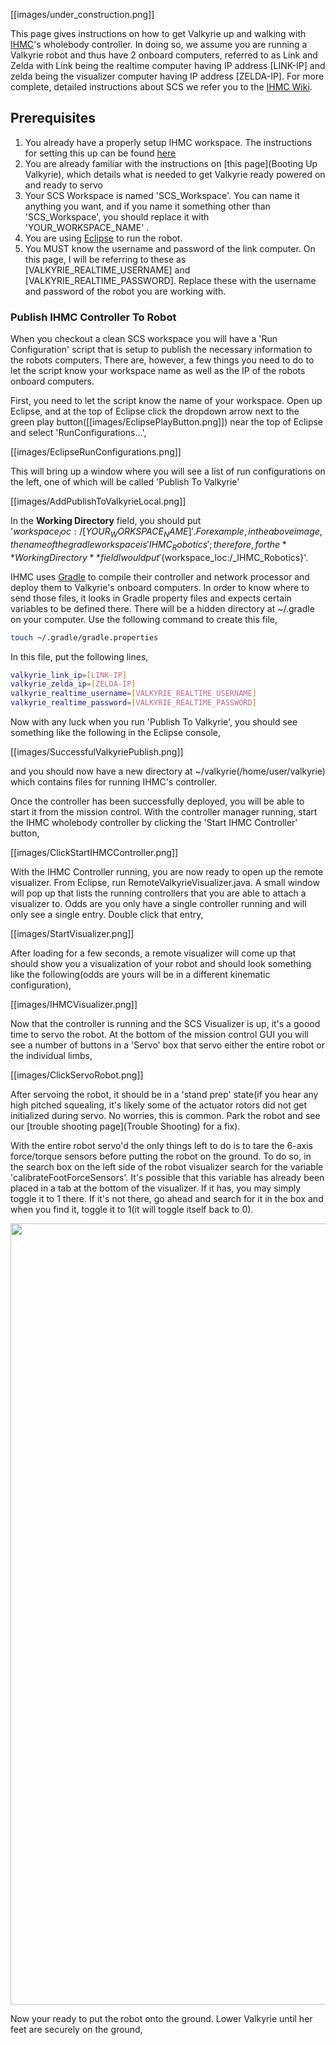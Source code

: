[[images/under_construction.png]]

This page gives instructions on how to get Valkyrie up and walking with [IHMC](http://robots.ihmc.us/)'s wholebody controller. In doing so, we assume you are running a Valkyrie robot and thus have 2 onboard computers, referred to as Link and Zelda with Link being the realtime computer having IP address [LINK-IP] and zelda being the visualizer computer having IP address [ZELDA-IP]. For more complete, detailed instructions about SCS we refer you to the [IHMC Wiki](https://github.com/ihmcrobotics/ihmc-open-robotics-software/wiki).

## Prerequisites
1. You already have a properly setup IHMC workspace. The instructions for setting this up can be found [here](https://github.com/ihmcrobotics/ihmc-open-robotics-software/wiki)
2. You are already familiar with the instructions on [this page](Booting Up Valkyrie), which details what is needed to get Valkyrie ready powered on and ready to servo
3. Your SCS Workspace is named 'SCS_Workspace'. You can name it anything you want, and if you name it something other than 'SCS_Workspace', you should replace it with 'YOUR_WORKSPACE_NAME' .
4. You are using [Eclipse](https://www.google.com/search?q=Eclipse+IDE&oq=Eclipse+IDE&aqs=chrome..69i57j69i60l5.1639j0j7&sourceid=chrome&es_sm=93&ie=UTF-8) to run the robot.
5. You MUST know the username and password of the link computer. On this page, I will be referring to these as [VALKYRIE_REALTIME_USERNAME] and [VALKYRIE_REALTIME_PASSWORD]. Replace these with the username and password of the robot you are working with.

### Publish IHMC Controller To Robot
When you checkout a clean SCS workspace you will have a 'Run Configuration' script that is setup to publish the necessary information to the robots computers. There are, however, a few things you need to do to let the script know your workspace name as well as the IP of the robots onboard computers.

First, you need to let the script know the name of your workspace. Open up Eclipse, and at the top of Eclipse click the dropdown arrow next to the green play button([[images/EclipsePlayButton.png]]) near the top of Eclipse and select 'RunConfigurations...',

[[images/EclipseRunConfigurations.png]]

This will bring up a window where you will see a list of run configurations on the left, one of which will be called 'Publish To Valkyrie'

[[images/AddPublishToValkyrieLocal.png]]

In the **Working Directory** field, you should put '${workspace_loc:/[YOUR_WORKSPACE_NAME]}'. For example, in the above image, the name of the gradle workspace is 'IHMC_Robotics'; therefore, for the **Working Directory** field I would put '${workspace_loc:/_IHMC_Robotics}'.

IHMC uses [Gradle](http://gradle.org/) to compile their controller and network processor and deploy them to Valkyrie's onboard computers. In order to know where to send those files, it looks in Gradle property files and expects certain variables to be defined there. There will be a hidden directory at ~/.gradle on your computer. Use the following command to create this file,

```bash
touch ~/.gradle/gradle.properties
```

In this file, put the following lines,

```bash
valkyrie_link_ip=[LINK-IP]
valkyrie_zelda_ip=[ZELDA-IP]
valkyrie_realtime_username=[VALKYRIE_REALTIME_USERNAME]
valkyrie_realtime_password=[VALKYRIE_REALTIME_PASSWORD]
```

Now with any luck when you run 'Publish To Valkyrie', you should see something like the following in the Eclipse console,

[[images/SuccessfulValkyriePublish.png]]

and you should now have a new directory at ~/valkyrie(/home/user/valkyrie) which contains files for running IHMC's controller.

Once the controller has been successfully deployed, you will be able to start it from the mission control. With the controller manager running, start the IHMC wholebody controller by clicking the 'Start IHMC Controller' button,

[[images/ClickStartIHMCController.png]]

With the IHMC Controller running, you are now ready to open up the remote visualizer. From Eclipse, run RemoteValkyrieVisualizer.java. A small window will pop up that lists the running controllers that you are able to attach a visualizer to. Odds are you only have a single controller running and will only see a single entry. Double click that entry,

[[images/StartVisualizer.png]]

After loading for a few seconds, a remote visualizer will come up that should show you a visualization of your robot and should look something like the following(odds are yours will be in a different kinematic configuration),

[[images/IHMCVisualizer.png]]

Now that the controller is running and the SCS Visualizer is up, it's a goood time to servo the robot. At the bottom of the mission control GUI you will see a number of buttons in a 'Servo' box that servo either the entire robot or the individual limbs,

[[images/ClickServoRobot.png]]

After servoing the robot, it should be in a 'stand prep' state(if you hear any high pitched squealing, it's likely some of the actuator rotors did not get initialized during servo. No worries, this is common. Park the robot and see our [trouble shooting page](Trouble Shooting) for a fix).

With the entire robot servo'd the only things left to do is to tare the 6-axis force/torque sensors before putting the robot on the ground. To do so, in the search box on the left side of the robot visualizer search for the variable 'calibrateFootForceSensors'. It's possible that this variable has already been placed in a tab at the bottom of the visualizer. If it has, you may simply toggle it to 1 there. If it's not there, go ahead and search for it in the box and when you find it, toggle it to 1(it will toggle itself back to 0). 

<img src="https://github.com/NASA-JSC-Robotics/valkyrie/wiki/images/ClickCalibrateFootForceSensors.png" width="1250"> 

Now your ready to put the robot onto the ground. Lower Valkyrie until her feet are securely on the ground,


